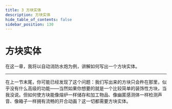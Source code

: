 ```yaml
---
title: 3 方块实体
description: 方块实体
hide_table_of_contents: false
sidebar_position: 130
---
```


# 方块实体

在这一章，我将以自动消防水炮为例，讲解如何写出一个方块实体。

---

在上一节末尾，你可能已经发现了这个问题：我们写出来的方块只会杵在那里，似乎没有什么高级的功能——当然如果你想要的就是一个比较简单的装饰性方块，当我没说。但如何使方块能像熔炉一样储存和加工物品、像幽匿感测体一样检测声音、像箱子一样拥有流畅的开合动画？这一切都需要方块实体。
